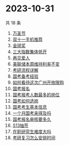 # 2023-10-31

共 18 条

<!-- BEGIN -->
<!-- 最后更新时间 Tue Oct 31 2023 20:13:15 GMT+0800 (China Standard Time) -->

1. [万圣节](https://www.zhihu.com/search?q=%E4%B8%87%E5%9C%A3%E8%8A%82)
1. [双十一手机推荐](https://www.zhihu.com/search?q=%E5%8F%8C%E5%8D%81%E4%B8%80%E6%89%8B%E6%9C%BA%E6%8E%A8%E8%8D%90)
1. [金球奖](https://www.zhihu.com/search?q=%E9%87%91%E7%90%83%E5%A5%96)
1. [三大指数集体低开](https://www.zhihu.com/search?q=%E4%B8%89%E5%A4%A7%E6%8C%87%E6%95%B0%E9%9B%86%E4%BD%93%E4%BD%8E%E5%BC%80)
1. [再见爱人](https://www.zhihu.com/search?q=%E5%86%8D%E8%A7%81%E7%88%B1%E4%BA%BA)
1. [美联储本周维持利率不变](https://www.zhihu.com/search?q=%E7%BE%8E%E8%81%94%E5%82%A8%E6%9C%AC%E5%91%A8%E7%BB%B4%E6%8C%81%E5%88%A9%E7%8E%87%E4%B8%8D%E5%8F%98)
1. [考研流程详解](https://www.zhihu.com/search?q=%E8%80%83%E7%A0%94%E6%B5%81%E7%A8%8B%E8%AF%A6%E8%A7%A3)
1. [国考备考经验](https://www.zhihu.com/search?q=%E5%9B%BD%E8%80%83%E5%A4%87%E8%80%83%E7%BB%8F%E9%AA%8C)
1. [如何看待这次广州开放限购](https://www.zhihu.com/search?q=%E5%A6%82%E4%BD%95%E7%9C%8B%E5%BE%85%E8%BF%99%E6%AC%A1%E5%B9%BF%E5%B7%9E%E5%BC%80%E6%94%BE%E9%99%90%E8%B4%AD)
1. [国考报名](https://www.zhihu.com/search?q=%E5%9B%BD%E8%80%83%E6%8A%A5%E5%90%8D)
1. [国考报考人数最多的岗位](https://www.zhihu.com/search?q=%E5%9B%BD%E8%80%83%E6%8A%A5%E8%80%83%E4%BA%BA%E6%95%B0%E6%9C%80%E5%A4%9A%E7%9A%84%E5%B2%97%E4%BD%8D)
1. [国考如何选岗](https://www.zhihu.com/search?q=%E5%9B%BD%E8%80%83%E5%A6%82%E4%BD%95%E9%80%89%E5%B2%97)
1. [国考考生基本信息](https://www.zhihu.com/search?q=%E5%9B%BD%E8%80%83%E8%80%83%E7%94%9F%E5%9F%BA%E6%9C%AC%E4%BF%A1%E6%81%AF)
1. [一个月国考来得及吗](https://www.zhihu.com/search?q=%E4%B8%80%E4%B8%AA%E6%9C%88%E5%9B%BD%E8%80%83%E6%9D%A5%E5%BE%97%E5%8F%8A%E5%90%97)
1. [国考报名审核要多久](https://www.zhihu.com/search?q=%E5%9B%BD%E8%80%83%E6%8A%A5%E5%90%8D%E5%AE%A1%E6%A0%B8%E8%A6%81%E5%A4%9A%E4%B9%85)
1. [S13抽签](https://www.zhihu.com/search?q=S13%E6%8A%BD%E7%AD%BE)
1. [在职研究生难度大吗](https://www.zhihu.com/search?q=%E5%9C%A8%E8%81%8C%E7%A0%94%E7%A9%B6%E7%94%9F%E9%9A%BE%E5%BA%A6%E5%A4%A7%E5%90%97)
1. [考研复习怎么安排时间](https://www.zhihu.com/search?q=%E8%80%83%E7%A0%94%E5%A4%8D%E4%B9%A0%E6%80%8E%E4%B9%88%E5%AE%89%E6%8E%92%E6%97%B6%E9%97%B4)

<!-- END -->
